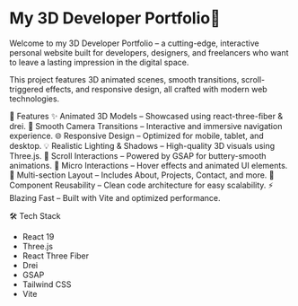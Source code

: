 # My 3D Developer Portfolio🚀
 
Welcome to my 3D Developer Portfolio – a cutting-edge, interactive personal website built for developers, designers, and freelancers who want to leave a lasting impression in the digital space.

This project features 3D animated scenes, smooth transitions, scroll-triggered effects, and responsive design, all crafted with modern web technologies.

🌟 Features ✨ Animated 3D Models – Showcased using react-three-fiber & drei. 🎥 Smooth Camera Transitions – Interactive and immersive navigation experience. 🌐 Responsive Design – Optimized for mobile, tablet, and desktop. 💡 Realistic Lighting & Shadows – High-quality 3D visuals using Three.js. 🔁 Scroll Interactions – Powered by GSAP for buttery-smooth animations. 🎯 Micro Interactions – Hover effects and animated UI elements. 📂 Multi-section Layout – Includes About, Projects, Contact, and more. 🧱 Component Reusability – Clean code architecture for easy scalability. ⚡ Blazing Fast – Built with Vite and optimized performance.

🛠️ Tech Stack

- React 19
- Three.js
- React Three Fiber
- Drei
- GSAP
- Tailwind CSS
- Vite
